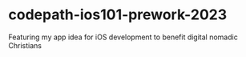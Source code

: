 # codepath-ios101-prework-2023
Featuring my app idea for iOS development to benefit digital nomadic Christians
